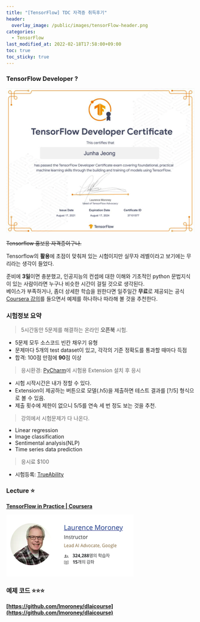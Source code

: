 ```yaml
---
title: "[TensorFlow] TDC 자격증 취득후기"
header:
  overlay_image: /public/images/tensorFlow-header.png
categories:
  - TensorFlow
last_modified_at: 2022-02-18T17:58:00+09:00
toc: true
toc_sticky: true
---
```


### TensorFlow Developer ?

<img src="/public/images/tdc-certificate.png"/>

~~Tensorflow 홍보용 자격증이구나.~~

Tensorflow의 **활용**에 초점이 맞춰져 있는 시험이지만 실무자 레벨이라고 보기에는 무리라는 생각이 들었다.  

준비에 **3일**이면 충분했고, 인공지능의 컨셉에 대한 이해와 기초적인 python 문법지식이 있는 사람이라면 누구나 비슷한 시간이 걸릴 것으로 생각된다.  
베이스가 부족하거나, 좀더 상세한 학습을 원한다면 일주일간 **무료**로 제공되는 공식 [Coursera 강의](https://www.coursera.org/professional-certificates/tensorflow-in-practice)를 들으면서 예제를 하나하나 따라해 볼 것을 추천한다.  

### 시험정보 요약
> 5시간동안 5문제를 해결하는 온라인 **오픈북** 시험.  

- 5문제 모두 소스코드 빈칸 채우기 유형
- 문제마다 5개의 test dataset이 있고, 각각의 기준 정확도를 통과할 때마다 득점
- 합격: 100점 만점에 **90**점 이상

> 응시환경: [PyCharm](https://www.jetbrains.com/pycharm/)에 시험용 Extension 설치 후 응시

- 시험 시작시간은 내가 정할 수 있다.
- Extension이 제공하는 버튼으로 모델(.h5)을 제출하면 테스트 결과를 [?/5] 형식으로 볼 수 있음.
- 제출 횟수에 제한이 없으니 5/5를 연속 세 번 정도 보는 것을 추천.

> 강의에서 시험문제가 다 나온다.

- Linear regression
- Image classification
- Sentimental analysis(NLP)
- Time series data prediction

> 응시료 $100

- 시험등록: [TrueAbility](https://app.trueability.com/google-certificates/tensorflow-developer)

### Lecture ⭐️
**[TensorFlow in Practice | Coursera](https://www.coursera.org/professional-certificates/tensorflow-in-practice)**

<img src="/public/images/deeplearning-ai-lecture-instructor.png"/>  

### 예제 코드 ⭐️⭐️⭐️
**[https://github.com/lmoroney/dlaicourse](https://github.com/lmoroney/dlaicourse)**